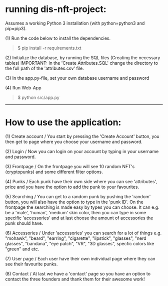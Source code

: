 # running dis-nft-project:

Assumes a working Python 3 installation (with python=python3 and pip=pip3).

(1) Run the code below to install the dependencies.
>$ pip install -r requirements.txt

(2) Initialize the database, by running the SQL files (Creating the necessary tables) 
IMPORTANT: In the 'Create Attributes.SQL' change the directory to the full path of the 'attributes.csv' file. 

(3) In the app.py-file, set your own database username and password

(4) Run Web-App
>$ python src/app.py


----------------------------------------------------------------------------------------------

# How to use the application:

(1) Create account / You start by pressing the 'Create Account' button, you then get to page where you choose your username and password.

(2) Login / Now you can login on your account by typing in your username and password.

(3) Frontpage / On the frontpage you will see 10 random NFT's (cryptopunks) and some different filter options.

(4) Punks / Each punk have their own side where you can see 'attributes', price and you have the option to add the punk to your favourites.

(5) Searching / You can get to a random punk by pushing the 'random' button, you will also have the option to type in the 'punk ID'.
		On the frontpage the searching is made easy by types you can choose. It can e.g. be a 'male', 'human', 'medium' skin color, 
		then you can type in some specific 'accessories' and at last choose the amount of accessories the punk should have.
		
(6) Accessories / Under 'accessories' you can search for a lot of things e.g. "mohawk", "beard", "earring", "cigarette", "lipstick", "glasses",
		  "nerd glasses", "bandana", "eye patch", "VR", "3D glasses", specfic colors like "green" and etc.

(7) User page / Each user have their own individual page where they can see their favourite punks.

(8) Contact / At last we have a 'contact' page so you have an option to contact the three founders and thank them for their awesome work!


